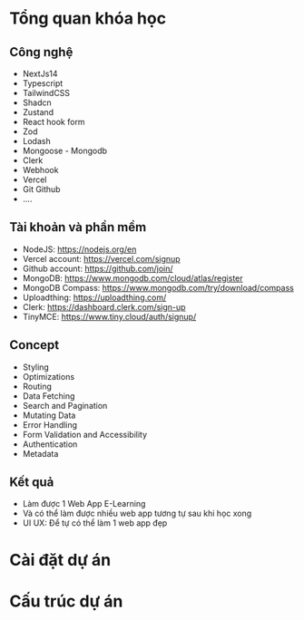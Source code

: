 # Tổng quan khóa học

## Công nghệ

- NextJs14
- Typescript
- TailwindCSS
- Shadcn
- Zustand
- React hook form
- Zod
- Lodash
- Mongoose - Mongodb
- Clerk
- Webhook
- Vercel
- Git Github
- ....

## Tài khoản và phần mềm

- NodeJS: https://nodejs.org/en
- Vercel account: https://vercel.com/signup
- Github account: https://github.com/join/
- MongoDB: https://www.mongodb.com/cloud/atlas/register
- MongoDB Compass: https://www.mongodb.com/try/download/compass
- Uploadthing: https://uploadthing.com/
- Clerk: https://dashboard.clerk.com/sign-up
- TinyMCE: https://www.tiny.cloud/auth/signup/

## Concept

- Styling
- Optimizations
- Routing
- Data Fetching
- Search and Pagination
- Mutating Data
- Error Handling
- Form Validation and Accessibility
- Authentication
- Metadata

## Kết quả

- Làm được 1 Web App E-Learning
- Và có thể làm được nhiều web app tương tự sau khi học xong
- UI UX: Để tự có thể làm 1 web app đẹp

# Cài đặt dự án

# Cấu trúc dự án
